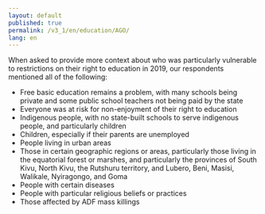 ```yaml
---
layout: default
published: true
permalink: /v3_1/en/education/AGO/
lang: en
---
```


When asked to provide more context about who was particularly vulnerable to restrictions on their right to education in 2019, our respondents mentioned all of the following:

-	Free basic education remains a problem, with many schools being private and some public school teachers not being paid by the state
-	Everyone was at risk for non-enjoyment of their right to education
-	Indigenous people, with no state-built schools to serve indigenous people, and particularly children
-	Children, especially if their parents are unemployed
-	People living in urban areas
-	Those in certain geographic regions or areas, particularly those living in the equatorial forest or marshes, and particularly the provinces of South Kivu, North Kivu, the Rutshuru territory, and Lubero, Beni, Masisi, Walikale, Nyiragongo, and Goma
-	People with certain diseases
-	People with particular religious beliefs or practices
-	Those affected by ADF mass killings


